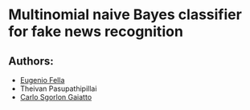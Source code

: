 # Multinomial naive Bayes classifier for fake news recognition

## Authors:
- [Eugenio Fella](https://github.com/eugeniofella)
- Theivan Pasupathipillai
- [Carlo Sgorlon Gaiatto](https://github.com/carlosgorlongaiatto)
